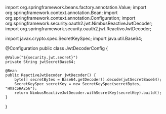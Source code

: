 import org.springframework.beans.factory.annotation.Value;
import org.springframework.context.annotation.Bean;
import org.springframework.context.annotation.Configuration;
import org.springframework.security.oauth2.jwt.NimbusReactiveJwtDecoder;
import org.springframework.security.oauth2.jwt.ReactiveJwtDecoder;

import javax.crypto.spec.SecretKeySpec;
import java.util.Base64;

@Configuration
public class JwtDecoderConfig {

    @Value("${security.jwt.secret}")
    private String jwtSecretBase64;

    @Bean
    public ReactiveJwtDecoder jwtDecoder() {
        byte[] secretBytes = Base64.getDecoder().decode(jwtSecretBase64);
        SecretKeySpec secretKey = new SecretKeySpec(secretBytes, "HmacSHA256");
        return NimbusReactiveJwtDecoder.withSecretKey(secretKey).build();
    }
}